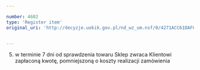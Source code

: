 ```yaml
---

number: 4602
type: 'Register item'
original_uri: 'http://decyzje.uokik.gov.pl/nd_wz_um.nsf/0/4271ACC61DAFC503C1257B640040E28A?OpenDocument'


---
```


5. w terminie 7 dni od sprawdzenia towaru Sklep zwraca Klientowi zapłaconą kwotę, pomniejszoną o koszty realizacji zamówienia
